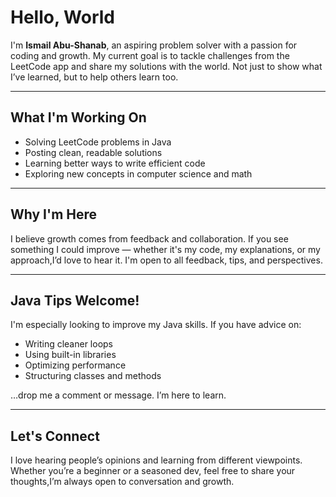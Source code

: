 # Hello, World 

I'm **Ismail Abu-Shanab**, an aspiring problem solver with a passion for coding and growth. My current goal is to tackle challenges from the LeetCode app and share my solutions with the world. Not just to show what I’ve learned, but to help others learn too.

---

##  What I'm Working On

- Solving LeetCode problems in Java  
- Posting clean, readable solutions  
- Learning better ways to write efficient code  
- Exploring new concepts in computer science and math

---

##  Why I'm Here

I believe growth comes from feedback and collaboration. If you see something I could improve — whether it's my code, my explanations, or my approach,I’d love to hear it. I'm open to all feedback, tips, and perspectives.

---

##  Java Tips Welcome!

I'm especially looking to improve my Java skills. If you have advice on:
- Writing cleaner loops
- Using built-in libraries
- Optimizing performance
- Structuring classes and methods

…drop me a comment or message. I’m here to learn.

---

##  Let's Connect

I love hearing people’s opinions and learning from different viewpoints. Whether you’re a beginner or a seasoned dev, feel free to share your thoughts,I’m always open to conversation and growth.

